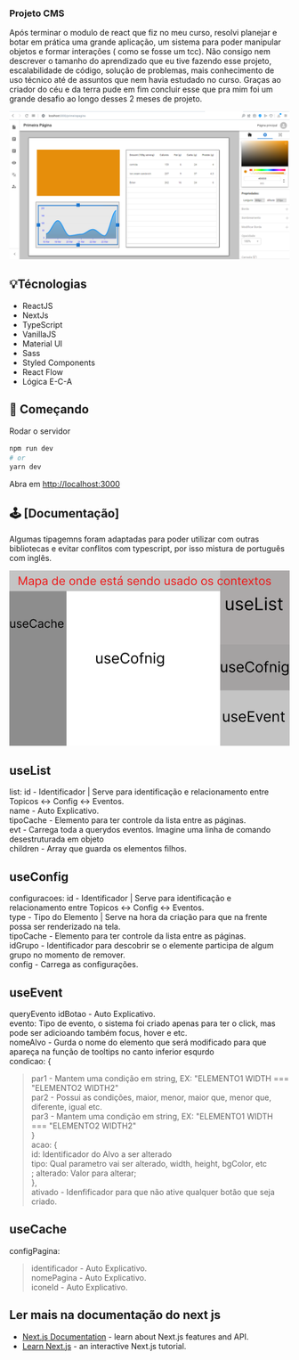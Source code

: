 ### Projeto CMS 
Após terminar o modulo de react que fiz no meu curso, resolvi planejar e botar em prática
uma grande aplicação, um sistema para poder manipular objetos e formar interações ( como 
se fosse um tcc). Não consigo nem descrever o tamanho do aprendizado que eu tive fazendo esse
projeto, escalabilidade de código, solução de problemas, mais conhecimento de uso técnico
até de assuntos que nem havia estudado no curso. Graças ao criador do céu e da terra pude
em fim concluir esse que pra mim foi um grande desafio ao longo desses 2 meses de projeto.

![ImagemSistema](public/imagemdosistema.png)

## 💡Técnologias
- ReactJS
- NextJs
- TypeScript
- VanillaJS
- Material UI
- Sass
- Styled Components
- React Flow
- Lógica E-C-A

## 🚀 Começando

Rodar o servidor
```bash
npm run dev
# or
yarn dev
```
Abra em [http://localhost:3000](http://localhost:3000) 

## 🕹 [Documentação]

Algumas tipagemns foram adaptadas para poder utilizar com outras bibliotecas e evitar
conflitos com typescript, por isso mistura de português com inglês.

![Mapa de Contexto](public/projetocmsgabrieldavidsilva.png)

## useList

list:
id - Identificador | Serve para identificação e relacionamento entre Topicos <-> Config <-> Eventos.<br />
name - Auto Explicativo.<br />
tipoCache - Elemento para ter controle da lista entre as páginas.<br />
evt - Carrega toda a querydos eventos. Imagine uma linha de comando desestruturada em objeto<br />
children - Array que guarda os elementos filhos.<br />

## useConfig
configuracoes: 
id - Identificador | Serve para identificação e relacionamento entre Topicos <-> Config <-> Eventos.<br />
type - Tipo do Elemento | Serve na hora da criação para que na frente possa ser renderizado na tela.<br />
tipoCache - Elemento para ter controle da lista entre as páginas.<br />
idGrupo - Identificador para descobrir se o elemente participa de algum grupo no momento de remover.<br />
config - Carrega as configurações.<br />

## useEvent
queryEvento
idBotao - Auto Explicativo.<br />
evento: Tipo de evento, o sistema foi criado apenas para ter o click, mas pode ser adicioando também focus, hover e etc.<br />
nomeAlvo - Gurda o nome do elemento que será modificado para que apareça na função de tooltips no canto inferior esqurdo<br />
condicao: {<br />
>par1 - Mantem uma condição em string, EX: "ELEMENTO1 WIDTH === "ELEMENTO2 WIDTH2" <br />
>par2 - Possui as condições, maior, menor, maior que, menor que, diferente, igual etc.<br />
>par3 - Mantem uma condição em string, EX: "ELEMENTO1 WIDTH === "ELEMENTO2 WIDTH2" <br />
}<br />
acao: {<br />
>id: Identificador do Alvo a ser alterado<br />
>tipo: Qual parametro vai ser alterado, width, height, bgColor, etc<br />;
>alterado: Valor para alterar;<br />
},<br />
ativado - Idenfificador para que não ative qualquer botão que seja criado.<br />

## useCache
configPagina:
>identificador -  Auto Explicativo.<br />
>nomePagina -  Auto Explicativo.<br />
>iconeId -  Auto Explicativo.<br />

## Ler mais na documentação do next js
- [Next.js Documentation](https://nextjs.org/docs) - learn about Next.js features and API.
- [Learn Next.js](https://nextjs.org/learn) - an interactive Next.js tutorial.
